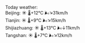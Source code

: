 Today weather:  
Beijing: ☀️ 🌡️+12°C 🌬️↘31km/h  
Tianjin: ☀️ 🌡️+9°C 🌬️↘15km/h  
Shijiazhuang: ☀️ 🌡️+13°C 🌬️↓11km/h  
Tangshan: ☀️ 🌡️+7°C 🌬️↘12km/h  
